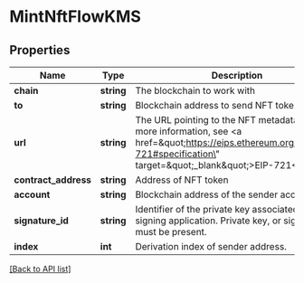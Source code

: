 # MintNftFlowKMS

## Properties

Name | Type | Description | Notes
------------ | ------------- | ------------- | -------------
**chain** | **string** | The blockchain to work with |
**to** | **string** | Blockchain address to send NFT token to. |
**url** | **string** | The URL pointing to the NFT metadata; for more information, see &lt;a href&#x3D;\&quot;https://eips.ethereum.org/EIPS/eip-721#specification\&quot; target&#x3D;\&quot;_blank\&quot;&gt;EIP-721&lt;/a&gt; |
**contract_address** | **string** | Address of NFT token |
**account** | **string** | Blockchain address of the sender account. |
**signature_id** | **string** | Identifier of the private key associated in signing application. Private key, or signature Id must be present. |
**index** | **int** | Derivation index of sender address. | [optional]

[[Back to API list]](../../README.md#api-endpoints)
